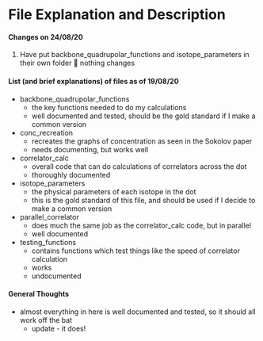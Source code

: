 # File Explanation and Description

#### Changes on 24/08/20

1. Have put backbone_quadrupolar_functions and isotope_parameters in their own folder :crossed_fingers: nothing changes

#### List (and brief explanations) of files as of 19/08/20

- backbone_quadrupolar_functions
  - the key functions needed to do my calculations
  - well documented and tested, should be the gold standard if I make a common version
- conc_recreation
  - recreates the graphs of concentration as seen in the Sokolov paper
  - needs documenting, but works well
- correlator_calc
  - overall code that can do calculations of correlators across the dot
  - thoroughly documented
- isotope_parameters
  - the physical parameters of each isotope in the dot
  - this is the gold standard of this file, and should be used if I decide to make a common version
- parallel_correlator
  - does much the same job as the correlator_calc code, but in parallel
  - well documented
- testing_functions
  - contains functions which test things like the speed of correlator calculation
  - works
  - undocumented



#### General Thoughts

- almost everything in here is well documented and tested, so it should all work off the bat
  - update - it does!